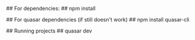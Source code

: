 <span>## For dependencies:</span>
<span>## npm install</span>

<span>## For quasar dependencies (if still doesn't work)</span>
<span>## npm install quasar-cli</span>

<span>## Running projects</span>
<span>## quasar dev</span>
